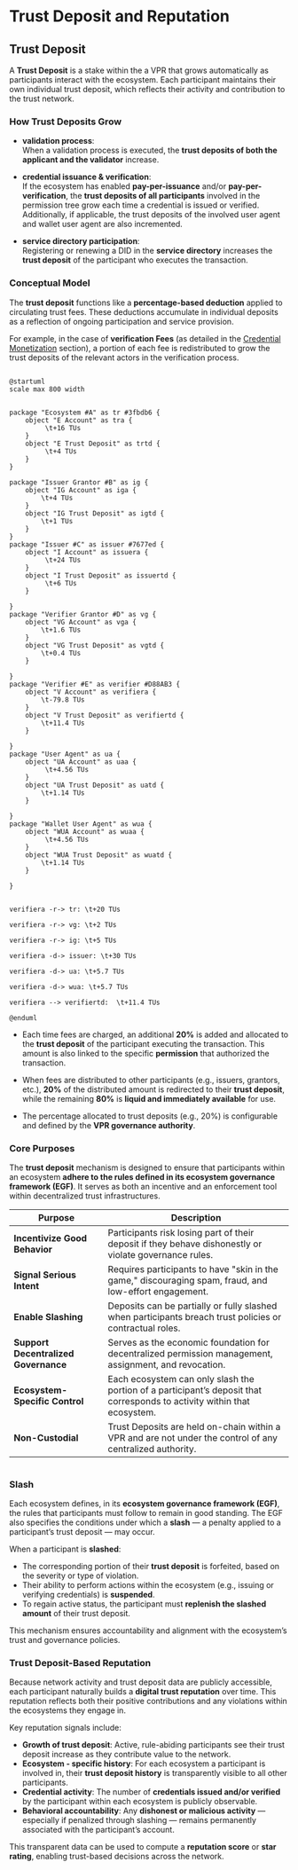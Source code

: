 # Trust Deposit and Reputation

## Trust Deposit

A **Trust Deposit** is a stake within the a VPR that grows automatically as participants interact with the ecosystem. Each participant maintains their own individual trust deposit, which reflects their activity and contribution to the trust network.

### How Trust Deposits Grow

- **validation process**:  
  When a validation process is executed, the **trust deposits of both the applicant and the validator** increase.

- **credential issuance & verification**:  
  If the ecosystem has enabled **pay-per-issuance** and/or **pay-per-verification**, the **trust deposits of all participants** involved in the permission tree grow each time a credential is issued or verified.  
  Additionally, if applicable, the trust deposits of the involved user agent and wallet user agent are also incremented.

- **service directory participation**:  
  Registering or renewing a DID in the **service directory** increases the **trust deposit** of the participant who executes the transaction.

### Conceptual Model

The **trust deposit** functions like a **percentage-based deduction** applied to circulating trust fees. These deductions accumulate in individual deposits as a reflection of ongoing participation and service provision.

For example, in the case of **verification Fees** (as detailed in the [Credential Monetization](./70-credential-monetization.md) section), a portion of each fee is redistributed to grow the trust deposits of the relevant actors in the verification process.

```plantuml

@startuml
scale max 800 width
 

package "Ecosystem #A" as tr #3fbdb6 {
    object "E Account" as tra {
         \t+16 TUs
    }
    object "E Trust Deposit" as trtd {
         \t+4 TUs
    }
}

package "Issuer Grantor #B" as ig {
    object "IG Account" as iga {
        \t+4 TUs
    }
    object "IG Trust Deposit" as igtd {
        \t+1 TUs
    }
}
package "Issuer #C" as issuer #7677ed {
    object "I Account" as issuera {
         \t+24 TUs
    }
    object "I Trust Deposit" as issuertd {
         \t+6 TUs
    }

}
package "Verifier Grantor #D" as vg {
    object "VG Account" as vga {
        \t+1.6 TUs
    }
    object "VG Trust Deposit" as vgtd {
        \t+0.4 TUs
    }

}
package "Verifier #E" as verifier #D88AB3 {
    object "V Account" as verifiera {
        \t-79.8 TUs
    }
    object "V Trust Deposit" as verifiertd {
        \t+11.4 TUs
    }

}
package "User Agent" as ua {
    object "UA Account" as uaa {
         \t+4.56 TUs
    }
    object "UA Trust Deposit" as uatd {
        \t+1.14 TUs
    }

}
package "Wallet User Agent" as wua {
    object "WUA Account" as wuaa {
         \t+4.56 TUs
    }
    object "WUA Trust Deposit" as wuatd {
        \t+1.14 TUs
    }

}


verifiera -r-> tr: \t+20 TUs

verifiera -r-> vg: \t+2 TUs

verifiera -r-> ig: \t+5 TUs

verifiera -d-> issuer: \t+30 TUs

verifiera -d-> ua: \t+5.7 TUs

verifiera -d-> wua: \t+5.7 TUs

verifiera --> verifiertd:  \t+11.4 TUs

@enduml

```

- Each time fees are charged, an additional **20%** is added and allocated to the **trust deposit** of the participant executing the transaction. This amount is also linked to the specific **permission** that authorized the transaction.

- When fees are distributed to other participants (e.g., issuers, grantors, etc.), **20%** of the distributed amount is redirected to their **trust deposit**, while the remaining **80%** is **liquid and immediately available** for use.

- The percentage allocated to trust deposits (e.g., 20%) is configurable and defined by the **VPR governance authority**.

### Core Purposes

The **trust deposit** mechanism is designed to ensure that participants within an ecosystem **adhere to the rules defined in its ecosystem governance framework (EGF)**. It serves as both an incentive and an enforcement tool within decentralized trust infrastructures.

| **Purpose**                          | **Description**                                                                                      |
|--------------------------------------|------------------------------------------------------------------------------------------------------|
| **Incentivize Good Behavior**        | Participants risk losing part of their deposit if they behave dishonestly or violate governance rules. |
| **Signal Serious Intent**            | Requires participants to have "skin in the game," discouraging spam, fraud, and low-effort engagement. |
| **Enable Slashing**                  | Deposits can be partially or fully slashed when participants breach trust policies or contractual roles. |
| **Support Decentralized Governance** | Serves as the economic foundation for decentralized permission management, assignment, and revocation. |
| **Ecosystem-Specific Control**       | Each ecosystem can only slash the portion of a participant’s deposit that corresponds to activity within that ecosystem. |
| **Non-Custodial**                    | Trust Deposits are held on-chain within a VPR and are not under the control of any centralized authority. |

<Image url="/img/verifiable-service.png" floating="none" caption="Example of trust reputation" maxWidth="300px"/>

### Slash

Each ecosystem defines, in its **ecosystem governance framework (EGF)**, the rules that participants must follow to remain in good standing. The EGF also specifies the conditions under which a **slash** — a penalty applied to a participant’s trust deposit — may occur.

When a participant is **slashed**:

- The corresponding portion of their **trust deposit** is forfeited, based on the severity or type of violation.
- Their ability to perform actions within the ecosystem (e.g., issuing or verifying credentials) is **suspended**.
- To regain active status, the participant must **replenish the slashed amount** of their trust deposit.

This mechanism ensures accountability and alignment with the ecosystem’s trust and governance policies.

### Trust Deposit-Based Reputation

Because network activity and trust deposit data are publicly accessible, each participant naturally builds a **digital trust reputation** over time. This reputation reflects both their positive contributions and any violations within the ecosystems they engage in.

Key reputation signals include:

- **Growth of trust deposit**: Active, rule-abiding participants see their trust deposit increase as they contribute value to the network.
- **Ecosystem - specific history**: For each ecosystem a participant is involved in, their **trust deposit history** is transparently visible to all other participants.
- **Credential activity**: The number of **credentials issued and/or verified** by the participant within each ecosystem is publicly observable.
- **Behavioral accountability**: Any **dishonest or malicious activity** — especially if penalized through slashing — remains permanently associated with the participant’s account.

This transparent data can be used to compute a **reputation score** or **star rating**, enabling trust-based decisions across the network.
